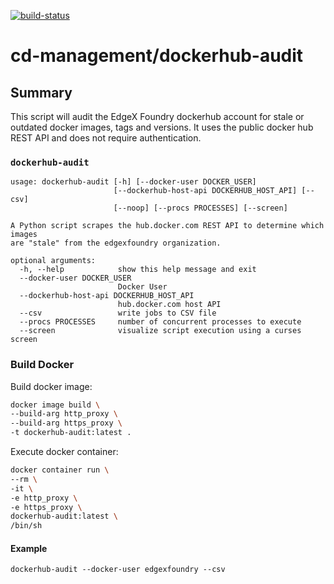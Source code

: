 [![build-status](https://jenkins.edgexfoundry.org/job/edgexfoundry/job/cd-management/job/dockerhub-audit/badge/icon)](https://jenkins.edgexfoundry.org/job/edgexfoundry/job/cd-management/job/dockerhub-audit)

# cd-management/dockerhub-audit

## Summary

This script will audit the EdgeX Foundry dockerhub account for stale or outdated docker images, tags and versions. It uses the public docker hub REST API and does not require authentication.

### `dockerhub-audit`

```Script
usage: dockerhub-audit [-h] [--docker-user DOCKER_USER]
                       [--dockerhub-host-api DOCKERHUB_HOST_API] [--csv]
                       [--noop] [--procs PROCESSES] [--screen]

A Python script scrapes the hub.docker.com REST API to determine which images
are "stale" from the edgexfoundry organization.

optional arguments:
  -h, --help            show this help message and exit
  --docker-user DOCKER_USER
                        Docker User
  --dockerhub-host-api DOCKERHUB_HOST_API
                        hub.docker.com host API
  --csv                 write jobs to CSV file
  --procs PROCESSES     number of concurrent processes to execute
  --screen              visualize script execution using a curses screen
```

### Build Docker

Build docker image:

```bash
docker image build \
--build-arg http_proxy \
--build-arg https_proxy \
-t dockerhub-audit:latest .
```

Execute docker container:

```bash
docker container run \
--rm \
-it \
-e http_proxy \
-e https_proxy \
dockerhub-audit:latest \
/bin/sh
```

#### Example

```dockerhub-audit --docker-user edgexfoundry --csv```

